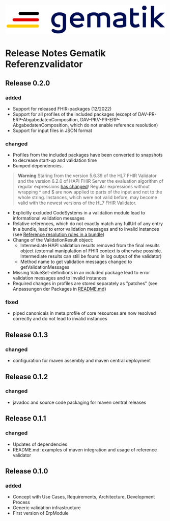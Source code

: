 ![gematik GmbH](docs/img/Gematik_Logo_Flag.png)

# Release Notes Gematik Referenzvalidator

## Release 0.2.0

### added
- Support for released FHIR-packages (12/2022)
- Support for all profiles of the included packages (except of DAV-PR-ERP-AbgabedatenComposition, DAV-PKV-PR-ERP-AbgabedatenComposition, which do not enable reference resolution)
- Support for input files in JSON format

### changed
- Profiles from the included packages have been converted to snapshots to decrease start-up and validation time
- Bumped dependencies. 

> **Warning**
> Staring from the version 5.6.39 of the HL7 FHIR Validator and the version 6.2.0 of HAPI FHIR Server the evaluation algorithm of regular expressions [has changed](https://github.com/hapifhir/org.hl7.fhir.core/pull/769/commits/535a9cd9c90dc0c9c9a1cb145e8059eba947468a)! Regular expressions without wrapping ^ and $ are now applied to parts of the input and not to the whole string. Instances, which were not valid before, may become valid with the newest versions of the HL7 FHIR Validator. 

- Explicitly excluded CodeSystems in a validation module lead to informational validation messages
- Relative references, which do not exactly match any fullUrl of any entry in a bundle, lead to error validation messages and to invalid instances (see [Reference resolution rules in a bundle](https://build.fhir.org/bundle.html#references))
- Change of the ValidationResult object:
  - Intermediate HAPI validation results removed from the final results object (external manipulation of FHIR context is otherwise possible. Intermediate results can still be found in log output of the validator)
  - Method name to get validation messages changed to getValidationMessages
- Missing ValueSet-definitions in an included package lead to error validation messages and to invalid instances 
- Required changes in profiles are stored separately as "patches" (see Anpassungen der Packages in [README.md](README.md))

### fixed
- piped canonicals in meta.profile of core resources are now resolved correctly and do not lead to invalid instances

## Release 0.1.3

### changed
- configuration for maven assembly and maven central deployment

## Release 0.1.2

### changed
- javadoc and source code packaging for maven central releases

## Release 0.1.1

### changed
- Updates of dependencies
- README.md: examples of maven integration and usage of reference validator

## Release 0.1.0

### added

- Concept with Use Cases, Requirements, Architecture, Development Process
- Generic validation infrastructure
- First version of ErpModule